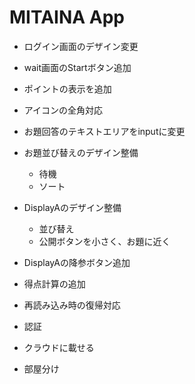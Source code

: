# MITAINA App
- ログイン画面のデザイン変更
- wait画面のStartボタン追加
- ポイントの表示を追加
- アイコンの全角対応
- お題回答のテキストエリアをinputに変更
- お題並び替えのデザイン整備
  - 待機
  - ソート
- DisplayAのデザイン整備
  - 並び替え
  - 公開ボタンを小さく、お題に近く
- DisplayAの降参ボタン追加
- 得点計算の追加

- 再読み込み時の復帰対応
- 認証

- クラウドに載せる
- 部屋分け